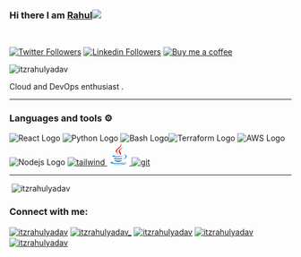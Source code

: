 ### Hi there I am [Rahul](https://portfolio-2-957a-2wn1ew8sx-itzrahulyadav.vercel.app/?fbclid=PAAab9d7rb-ajXE8IRZOexVOg0I4wvMo-JnmYbDGgDkL2uAZkfEi1XjA7l2Ew)<img src="https://raw.githubusercontent.com/MartinHeinz/MartinHeinz/master/wave.gif" width="30px">
<br/>


[![Twitter Followers](https://img.shields.io/badge/Twitter-82-blue?style=social&logo=twitter)](https://twitter.com/itzrahulyadav_)
[![Linkedin Followers](https://img.shields.io/badge/LinkedIn-1358-blue?style=social&logo=linkedin)](https://www.linkedin.com/in/rahul-yadav-2a4b3b199/)
 [![Buy me a coffee](https://img.shields.io/static/v1.svg?label=Buy%20me%20a%20coffee&message=🥨&color=black&logo=buy%20me%20a%20coffee&logoColor=white&labelColor=6f4e37)](https://www.buymeacoffee.com/rahulkyadav)
<p align="left"> <img src="https://komarev.com/ghpvc/?username=itzrahulyadav&label=Profile%20views&color=0e75b6&style=flat" alt="itzrahulyadav" /> </p>


Cloud and DevOps enthusiast . 

---

### Languages and tools ⚙️
<!-- For more icons please follow  https://github.com/MikeCodesDotNET/ColoredBadges -->
<p>
 <img src="https://cdn.worldvectorlogo.com/logos/react-2.svg" alt="React Logo" width="50" height="50"/> <img src="https://cdn.worldvectorlogo.com/logos/python-5.svg" alt="Python Logo" width="50" height="50"/>  <img src="https://cdn.worldvectorlogo.com/logos/bash-1.svg" alt="Bash Logo" width="50" height="50"/><img src="https://cdn.worldvectorlogo.com/logos/terraform-enterprise.svg" alt="Terraform Logo" width="50" height="50"/> <img src="https://cdn.worldvectorlogo.com/logos/aws-2.svg" alt="AWS Logo" width="50" height="50"/> <img src="https://cdn.worldvectorlogo.com/logos/nodejs-1.svg" alt="Nodejs Logo" width="50" height="50"/>
<a href="https://tailwindcss.com/" target="_blank" rel="noreferrer"> <img src="https://www.vectorlogo.zone/logos/tailwindcss/tailwindcss-icon.svg" alt="tailwind" width="50" height="50"/>
<a href="https://www.java.com" target="_blank" rel="noreferrer"> <img src="https://raw.githubusercontent.com/devicons/devicon/master/icons/java/java-original.svg" alt="java" width="40" height="40"/> </a> 
 <a href="https://git-scm.com/" target="_blank" rel="noreferrer"> <img src="https://www.vectorlogo.zone/logos/git-scm/git-scm-icon.svg" alt="git" width="50" height="50"/> </a>
</p>

---

<p>&nbsp;<img align="center" src="https://github-readme-stats.vercel.app/api?username=itzrahulyadav&show_icons=true&locale=en" alt="itzrahulyadav" /></p>
<h3 align="left">Connect with me:</h3>
<p align="left">
<a href="https://codepen.io/itzrahulyadav" target="blank"><img align="center" src="https://raw.githubusercontent.com/rahuldkjain/github-profile-readme-generator/master/src/images/icons/Social/codepen.svg" alt="itzrahulyadav" height="30" width="40" /></a>
<a href="https://twitter.com/itzrahulyadav_" target="blank"><img align="center" src="https://raw.githubusercontent.com/rahuldkjain/github-profile-readme-generator/master/src/images/icons/Social/twitter.svg" alt="itzrahulyadav_" height="30" width="40" /></a>
<a href="https://instagram.com/itzrahulyadav" target="blank"><img align="center" src="https://raw.githubusercontent.com/rahuldkjain/github-profile-readme-generator/master/src/images/icons/Social/instagram.svg" alt="itzrahulyadav" height="30" width="40" /></a>
<a href="https://www.leetcode.com/rxhxlx" target="blank"><img align="center" src="https://raw.githubusercontent.com/rahuldkjain/github-profile-readme-generator/master/src/images/icons/Social/leet-code.svg" alt="itzrahulyadav" height="30" width="40" /></a>
<a href="https://auth.geeksforgeeks.org/user/itzrahulyadav" target="blank"><img align="center" src="https://raw.githubusercontent.com/rahuldkjain/github-profile-readme-generator/master/src/images/icons/Social/geeks-for-geeks.svg" alt="itzrahulyadav" height="30" width="40" /></a>
</p>
